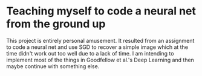 # Teaching myself to code a neural net from the ground up

This project is entirely personal amusement. It resulted from an assignment to code a neural net and use SGD to recover a simple image which at the time didn't
work out too well due to a lack of time. I am intending to implement most of the things in Goodfellow et al.'s Deep Learning and then maybe continue with something
else.


